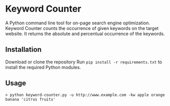 # Keyword Counter

A Python command line tool for on-page search engine optimization.
Keyword Counter counts the occurrence of given keywords on the target website.
It returns the absolute and percentual occurrence of the keywords.


## Installation

Download or clone the repository
Run `pip install -r requirements.txt` to install the required Python modules.

## Usage

`> python keyword-counter.py -u http://www.example.com -kw apple orange banana 'citrus fruits'`
